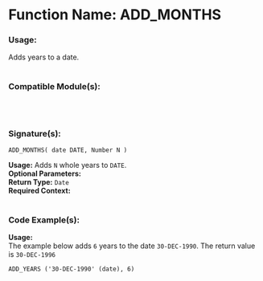 # Function Name: ADD_MONTHS 

### Usage: 
Adds years to a date.
<br><br>

### Compatible Module(s):

<br><br>

### Signature(s):
```
ADD_MONTHS( date DATE, Number N )
```
**Usage:** Adds `N` whole years to `DATE`.<br>
**Optional Parameters:**<br>
**Return Type:** `Date`<br>
**Required Context:**<br>
<br>

### Code Example(s):
**Usage:**<br>
The example below adds `6` years to the date `30-DEC-1990`. The return value is `30-DEC-1996`
```
ADD_YEARS ('30-DEC-1990' (date), 6)
```